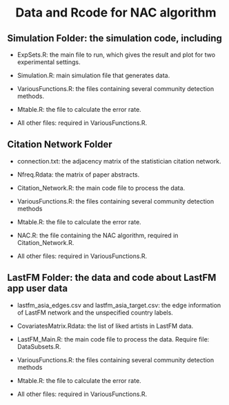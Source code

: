 # <h1 align="center"> Data and Rcode for NAC algorithm </h1>

## Simulation Folder: the simulation code, including

- ExpSets.R: the main file to run, which gives the result and plot for two experimental settings.

- Simulation.R: main simulation file that generates data.

- VariousFunctions.R: the files containing several community detection methods.

- Mtable.R: the file to calculate the error rate.

- All other files: required in VariousFunctions.R.

## Citation Network Folder

- connection.txt: the adjacency matrix of the statistician citation network.
  
- Nfreq.Rdata: the matrix of paper abstracts.

- Citation_Network.R: the main code file to process the data.
  
- VariousFunctions.R: the files containing several community detection methods

- Mtable.R: the file to calculate the error rate.

- NAC.R: the file containing the NAC algorithm, required in Citation_Network.R.

- All other files: required in VariousFunctions.R.

## LastFM Folder: the data and code about LastFM app user data

- lastfm_asia_edges.csv and lastfm_asia_target.csv: the edge information of LastFM network and the unspecified country labels.

- CovariatesMatrix.Rdata: the list of liked artists in LastFM data.

- LastFM_Main.R: the main code file to process the data. Require file: DataSubsets.R.

- VariousFunctions.R: the files containing several community detection methods

- Mtable.R: the file to calculate the error rate.

- All other files: required in VariousFunctions.R.
